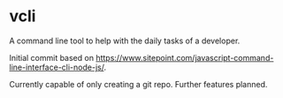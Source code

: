 # vcli

A command line tool to help with the daily tasks of a developer.

Initial commit based on https://www.sitepoint.com/javascript-command-line-interface-cli-node-js/.

Currently capable of only creating a git repo. Further features planned.

